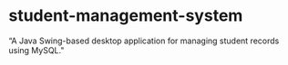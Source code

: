 # student-management-system
“A Java Swing-based desktop application for managing student records using MySQL."

